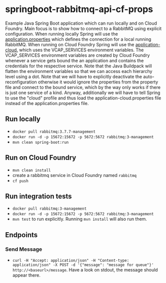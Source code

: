 # springboot-rabbitmq-api-cf-props
Example Java Spring Boot application which can run locally and on Cloud Foundry. Main focus is to show how to connect to a RabbitMQ using explicit configuration. When running locally Spring will use the [application.properties](src/main/resources/application.properties) which defines the connection for a local running RabbitMQ. When running on Cloud Foundry Spring will use the [application-cloud.](src/main/resources/application-cloud.properties) which uses the VCAP_SERVICES environment variables. The VCAP_SERVICES environment variables are created by Cloud Foundry whenever a service gets bound the an application and contains the credentials for the respective service. Note that the Java Buildpack will flatten the environment variables so that we can access each hierarchy level using a dot. 
Note that we will have to explicitly deactivate the auto-reconfiguration otherwise it would ignore the properties from the property file and connect to the bound service, which by the way only works if there is just one service of a kind. Anyway, additionally we will have to tell Spring to use the "cloud" profile and thus load the application-cloud.properties file instead of the application.properties file. 

## Run locally
* `docker pull rabbitmq:3.7.7-management`
* `docker run -d -p 15672:15672 -p 5672:5672 rabbitmq:3-management`
* `mvn clean spring-boot:run`

## Run on Cloud Foundry
* `mvn clean install`
* create a rabbitmq service in Cloud Foundry named `rabbitmq`
* `cf push`

## Run integration tests
* `docker pull rabbitmq:3-management`
* `docker run -d -p 15672:15672 -p 5672:5672 rabbitmq:3-management`
* `mvn test` to run explicitly. Running `mvn install` will also run them.

## Endpoints

### Send Message

* `curl -H "Accept: application/json" -H "Content-type: application/json" -X POST -d '{"message": "message for queue"}' http://<baseurl>/message`. Have a look on stdout, the message should appear there. 